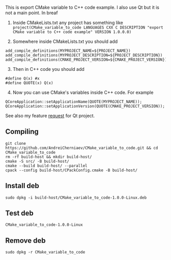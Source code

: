This is export CMake variable to C++ code example. I also use Qt but it is not a main point. In breaf
1. Inside CMakeLists.txt any project has something like
`project(CMake_variable_to_code LANGUAGES CXX C DESCRIPTION "export CMake variable to C++ code example" VERSION 1.0.0.0)`

2. Somewhere inside CMakeLists.txt you should add
```
add_compile_definitions(MYPROJECT_NAME=${PROJECT_NAME})
add_compile_definitions(MYPROJECT_DESCRIPTION=${PROJECT_DESCRIPTION})
add_compile_definitions(CMAKE_PROJECT_VERSION=${CMAKE_PROJECT_VERSION})
```

3. Then in C++ code you should add
```
#define Q(x) #x
#define QUOTE(x) Q(x)
```

4. Now you can use CMake's variables inside C++ code. For example
```
QCoreApplication::setApplicationName(QUOTE(MYPROJECT_NAME));
QCoreApplication::setApplicationVersion(QUOTE(CMAKE_PROJECT_VERSION));
```

See also my feature [request](https://bugreports.qt.io/browse/QTBUG-123649) for Qt project.

## Compiling
```
git clone https://github.com/AndreiCherniaev/CMake_variable_to_code.git && cd CMake_variable_to_code
rm -rf build-host && mkdir build-host/
cmake -S src/ -B build-host/
cmake --build build-host/ --parallel
cpack --config build-host/CPackConfig.cmake -B build-host/
```

## Install deb
```
sudo dpkg -i build-host/CMake_variable_to_code-1.0.0-Linux.deb
```

## Test deb
```
CMake_variable_to_code-1.0.0-Linux
```

## Remove deb
```
sudo dpkg -r CMake_variable_to_code
```
